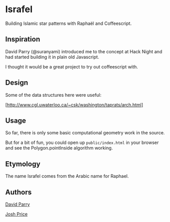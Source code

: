 Israfel
=======

Building Islamic star patterns with Raphaël and Coffeescript.

Inspiration
-----------

David Parry (@suranyami) introduced me to the concept at Hack Night and had started building it in plain old Javascript. 

I thought it would be a great project to try out coffeescript with.

Design
------

Some of the data structures here were useful: 

[http://www.cgl.uwaterloo.ca/~csk/washington/taprats/arch.html]

Usage
-----
So far, there is only some basic computational geometry work in the source.

But for a bit of fun, you could open up `public/index.html` in your browser and
see the Polygon.pointInside algorithm working.


Etymology
---------

The name Israfel comes from the Arabic name for Raphael.

Authors
-------

[David Parry](http://twitter.com/suranyami)

[Josh Price](http://twitter.com/joshprice)
